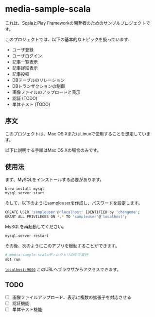 # media-sample-scala

これは、ScalaとPlay Frameworkの開発者のためのサンプルプロジェクトです。

このプロジェクトでは、以下の基本的なトピックを扱っています:

* ユーザ登録
* ユーザログイン
* 記事一覧表示
* 記事詳細表示
* 記事投稿
* DBテーブルのリレーション
* DBトランザクションの制御
* 画像ファイルのアップロードと表示
* 認証 (TODO)
* 単体テスト (TODO)


## 序文

このプロジェクトは、Mac OS XまたはLinuxで使用することを想定しています。

以下に説明する手順はMac OS Xの場合のみです。

## 使用法

まず、MySQLをインストールする必要があります。

```bash
brew install mysql
mysql.server start
```

そして、以下のようにsampleuserを作成し、パスワードを設定します。

```bash
CREATE USER 'sampleuser'@'localhost' IDENTIFIED by 'changeme';
GRANT ALL PRIVILEGES ON *.* TO 'sampleuser'@'localhost';
```

MySQLを再起動してください。

```bash
mysql.server restart
```

その後、次のようにこのアプリを起動することができます。

```bash
# media-sample-scalaディレクトリの中で実行
sbt run
```

[`localhost:9000`](http://localhost:9000) このURLへブラウザからアクセスできます。

## TODO

- [ ] 画像ファイルアップロード、表示に複数の拡張子を対応させる
- [ ] 認証機能
- [ ] 単体テスト機能

